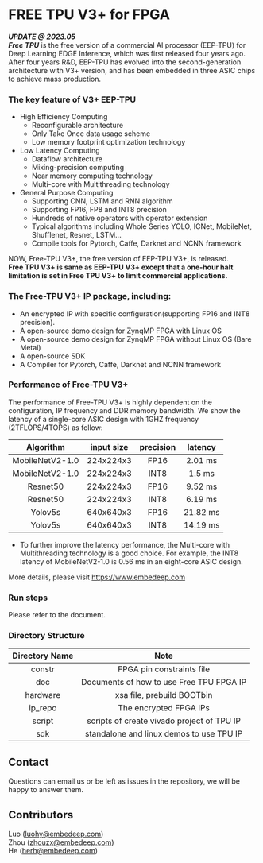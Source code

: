 # FREE TPU V3+ for FPGA
***UPDATE @ 2023.05***<br>
***Free TPU***  is the free version of a commercial AI processor (EEP-TPU) for Deep Learning EDGE Inference, which was first released four years ago.
After four years R&D, EEP-TPU has evolved into the second-generation architecture with V3+ version, and has been embedded in three ASIC chips to achieve mass production.

### The key feature of V3+ EEP-TPU
+ High Efficiency Computing
	* Reconfigurable architecture
	* Only Take Once data usage scheme
	* Low memory footprint optimization technology
+ Low Latency Computing
	* Dataflow architecture
	* Mixing-precision computing
	* Near memory computing technology
	* Multi-core with Multithreading technology
+ General Purpose Computing
	* Supporting CNN, LSTM and RNN algorithm 
	* Supporting FP16, FP8 and INT8 precision
	* Hundreds of native operators with operator extension
	* Typical algorithms including Whole Series YOLO, ICNet, MobileNet, Shufflenet, Resnet, LSTM...
	* Compile tools for Pytorch, Caffe, Darknet and NCNN framework

NOW, Free-TPU V3+, the free version of EEP-TPU V3+, is released.<br>
**Free TPU V3+ is same as EEP-TPU V3+ except that a one-hour halt limitation is set in Free TPU V3+ to limit commercial applications.**

### The Free-TPU V3+ IP package, including:
+ An encrypted IP with specific configuration(supporting FP16 and INT8 precision). 
+ A open-source demo design for ZynqMP FPGA with Linux OS
+ A open-source demo design for ZynqMP FPGA without Linux OS (Bare Metal)
+ A open-source SDK 
+ A Compiler for Pytorch, Caffe, Darknet and NCNN framework

### Performance of Free-TPU V3+
The performance of Free-TPU V3+ is highly dependent on the configuration, IP frequency and DDR memory bandwidth. We show the latency of a single-core ASIC design with 1GHZ frequency (2TFLOPS/4TOPS) as follow:

Algorithm|input size|precision|latency
:---:|:---:|:---:|:---:
MobileNetV2-1.0|224x224x3|FP16|2.01 ms
MobileNetV2-1.0|224x224x3|INT8|1.5 ms
Resnet50|224x224x3|FP16|9.52 ms
Resnet50|224x224x3|INT8|6.19 ms
Yolov5s|640x640x3|FP16|21.82 ms
Yolov5s|640x640x3|INT8|14.19 ms

+ To further improve the latency performance, the Multi-core with Multithreading technology is a good choice. For example, the INT8 latency of MobileNetV2-1.0 is 0.56 ms in an eight-core ASIC design. 

More details, please visit https://www.embedeep.com

### Run steps
Please refer to the document.

### Directory Structure
Directory Name | Note
:---:|:---:
constr|FPGA pin constraints file
doc|Documents of how to use Free TPU FPGA IP
hardware|xsa file, prebuild BOOTbin
ip_repo|The encrypted FPGA IPs
script|scripts of create vivado project of TPU IP
sdk|standalone and linux demos to use TPU IP  


## Contact
Questions can email us or be left as issues in the repository, we will be happy to answer them.
## Contributors
Luo (luohy@embedeep.com) <br>
Zhou (zhouzx@embedeep.com) <br>
He (herh@embedeep.com)
